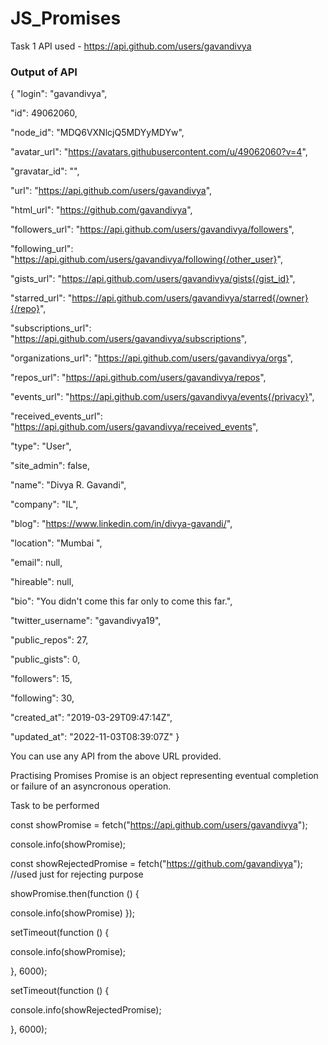 # JS_Promises

Task 1
API used - https://api.github.com/users/gavandivya

### Output of API

{
"login": "gavandivya",

"id": 49062060,

"node_id": "MDQ6VXNlcjQ5MDYyMDYw",

"avatar_url": "https://avatars.githubusercontent.com/u/49062060?v=4",

"gravatar_id": "",

"url": "https://api.github.com/users/gavandivya",

"html_url": "https://github.com/gavandivya",

"followers_url": "https://api.github.com/users/gavandivya/followers",

"following_url": "https://api.github.com/users/gavandivya/following{/other_user}",

"gists_url": "https://api.github.com/users/gavandivya/gists{/gist_id}",

"starred_url": "https://api.github.com/users/gavandivya/starred{/owner}{/repo}",

"subscriptions_url": "https://api.github.com/users/gavandivya/subscriptions",

"organizations_url": "https://api.github.com/users/gavandivya/orgs",

"repos_url": "https://api.github.com/users/gavandivya/repos",

"events_url": "https://api.github.com/users/gavandivya/events{/privacy}",

"received_events_url": "https://api.github.com/users/gavandivya/received_events",

"type": "User",

"site_admin": false,

"name": "Divya R. Gavandi",

"company": "IL",

"blog": "https://www.linkedin.com/in/divya-gavandi/",

"location": "Mumbai ",

"email": null,

"hireable": null,

"bio": "You didn't come this far only to come this far.",

"twitter_username": "gavandivya19",

"public_repos": 27,

"public_gists": 0,

"followers": 15,

"following": 30,

"created_at": "2019-03-29T09:47:14Z",

"updated_at": "2022-11-03T08:39:07Z"
}

You can use any API from the above URL provided.

Practising Promises
Promise is an object representing eventual completion or failure of an asyncronous operation.

Task to be performed

const showPromise = fetch("https://api.github.com/users/gavandivya");

console.info(showPromise);

const showRejectedPromise = fetch("https://github.com/gavandivya"); //used just for rejecting purpose

showPromise.then(function () {

console.info(showPromise)
});

setTimeout(function () {

console.info(showPromise);

}, 6000);

setTimeout(function () {

console.info(showRejectedPromise);

}, 6000);
